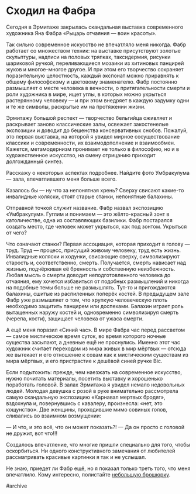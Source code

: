 
# Сходил на Фабра

Сегодня в Эрмитаже закрылась скандальная выставка современного художника Яна Фабра «Рыцарь отчаяния — воин красоты».

Так сильно современное искусство не впечатляло меня никогда. Фабр работает со множеством техник: на выставке присутствуют золотые скульптуры, надписи на половых тряпках, таксидермия, рисунки шариковой ручкой, переливающиеся мозаики из хитиновых панцирей жуков и многое-многое другое. И при этом его творчество сохраняет поразительную целостность, каждый экспонат можно приравнять к общему философскому и цветовому знаменателю. Фабр постоянно размышляет о месте человека в вечности, о притягательности смерти и роли художника в мире, ищет углы, в которых можно укрыться растерянному человеку — и при этом внедряет в каждую задумку одни и те же символы, раскрытые им на протяжении жизни.

Эрмитажу большой респект — творчество бельгийца оживляет и раскрывает заново классические залы, освежает закостенелые экспозиции и доводит до бешенства консервативных снобов. Пожалуй, это первая выставка, на которой я увидел мирное сосуществование классики и современности, их взаимодополнение и взаимообмен. Кажется, метамодернизм пронимает не только в философию, но и в художественное искусство, на смену отрицанию приходит долгожданный синтез.

Расскажу о некоторых аспектах подробнее. Найдите фото Умбракулума — зала, впечатлившего меня больше всего.

Казалось бы — ну что за непонятная хрень? Сверху свисают какие-то инвалидные коляски, стоят старые станки, непонятные балахины.

Отправной точкой служит название. Фабр назвал экспозицию «Умбракулум». Гуглим и понимаем — это жёлто-красный зонт в католичестве, одна из составляющих базилики. Фабр постарался создать место, где человек может укрыться, как под зонтом. Укрыться от чего? 

Что означают станки? Первая ассоциация, которая приходит в голову — труд. Труд — процесс, присущий живому человеку, труд есть жизнь. Инвалидные коляски и ходунки, свисающие сверху, символизируют старость и, соответственно, смерть. Получается, смерть нависает над жизнью, подчёркивая её бренность и собственную неизбежность. Любая мысль о смерти доводит неподготовленного человека до отчаяния, ему хочется избавиться от подобных размышлений и никогда на подобные темы больше не размышлять. Тут-то и пригождаются балахины, сшитые из распиленных поперёк костей. В предыдущем зале Фабр уже размышляет о том, что хрупкую человеческую плоть необходимо защитить панцирем или доспехами. Балахин играет роль вытащенных наружу костей и, одновременно символизируя смерть (черепа, кости), защищает человека от ужаса смерти.

А ещё меня поразил «Синий час». В мире Фабра час перед рассветом — самое мистическое время суток, во время которого ночные существа засыпают, а дневные ещё не проснулись. Именно этот час художник считает переходом из мира живых в мир мёртвых — отсюда же вытекает и его отношение к совам как к мистическим существам из мира мёртвых, и его пристрастие к дешёвой синей ручке Bic.

Если подытожить: прежде, чем наезжать на современное искусство, нужно почитать материалы, посетить выставку и хорошенько поработать головой. В залах Эрмитажа я увидел немало недовольных людей. Молодая девушка с розой в руке внимательно рассмотрела самую скандальную экспозицию «Карнавал мертвых бродяг», вздохнула и, повернувшись с кавалеру, произнесла: «нет, это кощунство». Две женщины, проходившие мимо совиных голов, сливались во взаимном возмущении:

— И что, и это всё, что он может показать?!
— Да он просто с головой не дружит, вот что!!!

Создалось впечатление, что многие пришли специально для того, чтобы оскорбиться. Ни одного конструктивного замечания от любителей рассматривать красивые картинки я так и не услышал.

Не знаю, приедет ли Фабр ещё, но я показал только треть того, что меня впечатлило. Кому интересно, полистайте [небольшую брошюрку][1].

[1]:	https://www.hermitagemuseum.org/wps/wcm/connect/34d6f48d-81fc-4c9c-9264-cf2519c3f527/%D0%A4%D0%B0%D0%B1%D1%80_%D0%BF%D1%83%D1%82%D0%B5%D0%B2%D0%BE%D0%B4%D0%B8%D1%82%D0%B5%D0%BB%D1%8C.pdf?MOD=AJPERES&CACHEID=34d6f48d-81fc-4c9c-9264-cf2519c3f527%3E

#archive